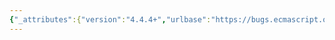 ```yaml
---
{"_attributes":{"version":"4.4.4+","urlbase":"https://bugs.ecmascript.org/","maintainer":"dherman@mozilla.com"},"bug":{"bug_id":13,"creation_ts":"2011-02-10 15:12:00 -0800","short_desc":"Checks 3 and 4 of S9.9_A1.js are invalid according to ES5","delta_ts":"2011-09-25 12:00:05 -0700","product":"Test262","component":"ECMA-262 Tests","version":"unspecified","rep_platform":"All","op_sys":"All","bug_status":"RESOLVED","resolution":"FIXED","bug_file_loc":"http://hg.ecmascript.org/tests/test262/rev/e275fa522f77","priority":"Normal","bug_severity":"normal","everconfirmed":true,"reporter":{"uid":"dfugate","name":"Dave Fugate"},"assigned_to":{"uid":"erights","name":"Mark S. Miller"},"cc":"erights","long_desc":[{"commentid":18,"comment_count":0,"who":{"uid":"dfugate","name":"Dave Fugate"},"bug_when":"2011-02-10 15:12:43 -0800","thetext":"Checks 3 and 4 of S9.9_A1.js check that the following snippets throw a TypeError when called:\n   for(var y in undefined) y = 2; \n   for(var z in this.foo) z = 2;\n\noperating on the assumption that \"for (x in y)\" throws whenever y===undefined.\n\nThis is incorrect.  According to ES5 (12.6.4 step 3), for-in simply returns (normal, empty, empty) when it encounters null or defined.\n\nDisabling this test until Google has a chance to fix it."},{"commentid":19,"comment_count":1,"who":{"uid":"dfugate","name":"Dave Fugate"},"bug_when":"2011-02-10 15:16:05 -0800","thetext":"S9.9_A2.js has the exact same problem, only with null instead of undefined."},{"commentid":268,"comment_count":2,"who":{"uid":"dfugate","name":"Dave Fugate"},"bug_when":"2011-07-06 11:30:23 -0700","thetext":"Test is still invalid."},{"commentid":480,"comment_count":3,"who":{"uid":"erights","name":"Mark S. Miller"},"bug_when":"2011-09-25 12:00:05 -0700","thetext":"Fixed at http://hg.ecmascript.org/tests/test262/rev/e275fa522f77"}]}}
---
```

